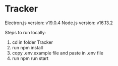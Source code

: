 # Tracker

Electron.js version: v19.0.4
Node.js version: v16.13.2

Steps to run locally:
  1. cd in folder Tracker
  2. run npm install
  3. copy .env.example file and paste in .env file
  4. run npm run start